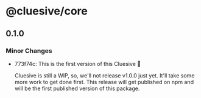 # @cluesive/core

## 0.1.0

### Minor Changes

- 773f74c: This is the first version of this Cluesive 🎉

  Cluesive is still a WIP, so, we'll not release v1.0.0
  just yet. It'll take some more work to get done first.
  This release will get published on npm and will be the
  first published version of this package.
